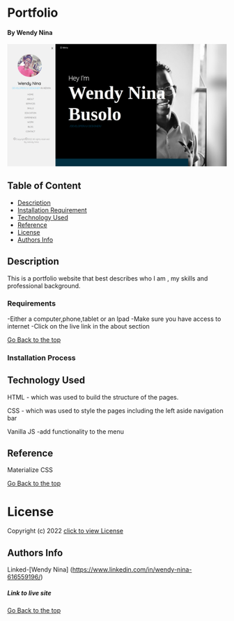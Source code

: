 # Portfolio

#### By Wendy Nina
<img src="./Assets/portfolio.png">

## Table of Content

+ [Description](#description)
+ [Installation Requirement](#Installation)
+ [Technology Used](#technology-used)
+ [Reference](#reference)
+ [License](#license)
+ [Authors Info](#author-Info)

## Description
This is a portfolio website that best describes who I am , my skills and professional background.
### Requirements
-Either a computer,phone,tablet or an Ipad
-Make sure you have access to internet
-Click on the live link in the about section

[Go Back to the top](#Portfolio)

### Installation Process
## Technology Used
HTML - which was used to build the structure of the pages.

 CSS - which was used to style the pages including the left aside navigation bar

 Vanilla JS -add functionality to the menu

## Reference
Materialize CSS

[Go Back to the top](#Portfolio)

# License
Copyright (c) 2022 [click to view License](LICENSE)

## Authors Info
Linked-[Wendy Nina]
(https://www.linkedin.com/in/wendy-nina-616559196/)

##### Link to live site
[Go Back to the top](#Portfolio)
